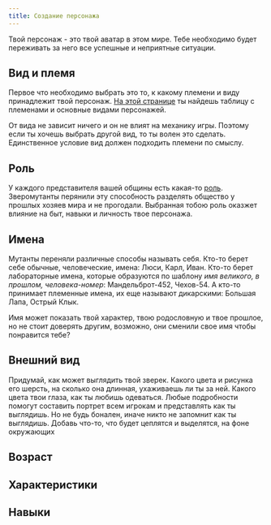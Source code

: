 ```yaml
---
title: Создание персонажа
---
```


Твой персонаж - это твой аватар в этом мире. Тебе необходимо будет переживать за
него все успешные и неприятные ситуации.

## Вид и племя

Первое что необходимо выбрать это то, к какому племени и виду принадлежит твой
персонаж. [На этой странице](/ezy_mutants/char/3-type/) ты найдешь таблицу с племенами и основные видами персонажей.

От вида не зависит ничего и он не влият на механику игры. Поэтому если ты хочешь
выбрать другой вид, то ты волен это сделать. Единственное условие вид должен
подходить племени по смыслу.

## Роль

У каждого представителя вашей общины есть какая-то [роль](/ezy_mutants/char/4-roles).
Зверомутанты перянили эту способность разделять общество у прошлых хозяев мира и
не прогодали. Выбранная тобою роль оказжет влияние на быт, навыки и личность твое персонажа.

## Имена

Мутанты переняли различные способы называть себя. Кто-то берет себе обычные,
человеческие, имена: Люси, Карл, Иван. Кто-то берет лабораторные имена, которые
образуются по шаблону _имя великого, в прошлом, человека-номер_: Мандельброт-452,
Чехов-54. А кто-то принимает племенные имена, их еще называют дикарскими:
Большая Лапа, Острый Клык.

Имя может показать твой характер, твою родословную и твое прошлое, но не стоит
доверять другим, возможно, они сменили свое имя чтобы понравится тебе?

## Внешний вид

Придумай, как может выглядить твой зверек. Какого цвета и рисунка его шерсть, на
сколько она длинная, ухаживаешь ли ты за ней. Какого цвета твои глаза, как ты
любишь одеваться. Любые подробности помогут составить портрет всем игрокам и
представлять как ты выглядишь. Но не будь бонален, иначе никто не запомнит как ты выглядишь.
Добавь что-то, что будет цеплятся и выделятся, на фоне окружающих

## Возраст

## Характеристики

## Навыки
